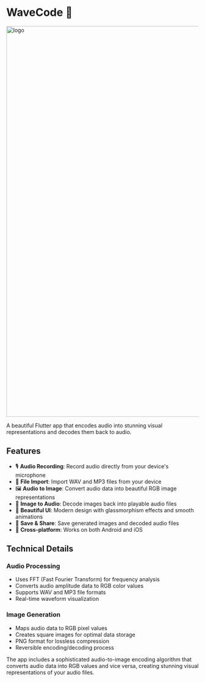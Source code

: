 # WaveCode 🌊

<img width="1024" height="1024" alt="logo" src="https://github.com/user-attachments/assets/172c0ae7-df5a-4405-a980-899e03dc518c" />

A beautiful Flutter app that encodes audio into stunning visual representations and decodes them back to audio.

## Features

- 🎙️ **Audio Recording**: Record audio directly from your device's microphone
- 📁 **File Import**: Import WAV and MP3 files from your device
- 🖼️ **Audio to Image**: Convert audio data into beautiful RGB image representations
- 🎵 **Image to Audio**: Decode images back into playable audio files
- 🎨 **Beautiful UI**: Modern design with glassmorphism effects and smooth animations
- 💾 **Save & Share**: Save generated images and decoded audio files
- 📱 **Cross-platform**: Works on both Android and iOS

## Technical Details

### Audio Processing
- Uses FFT (Fast Fourier Transform) for frequency analysis
- Converts audio amplitude data to RGB color values
- Supports WAV and MP3 file formats
- Real-time waveform visualization

### Image Generation
- Maps audio data to RGB pixel values
- Creates square images for optimal data storage
- PNG format for lossless compression
- Reversible encoding/decoding process


The app includes a sophisticated audio-to-image encoding algorithm that converts audio data into RGB values and vice versa, creating stunning visual representations of your audio files.
